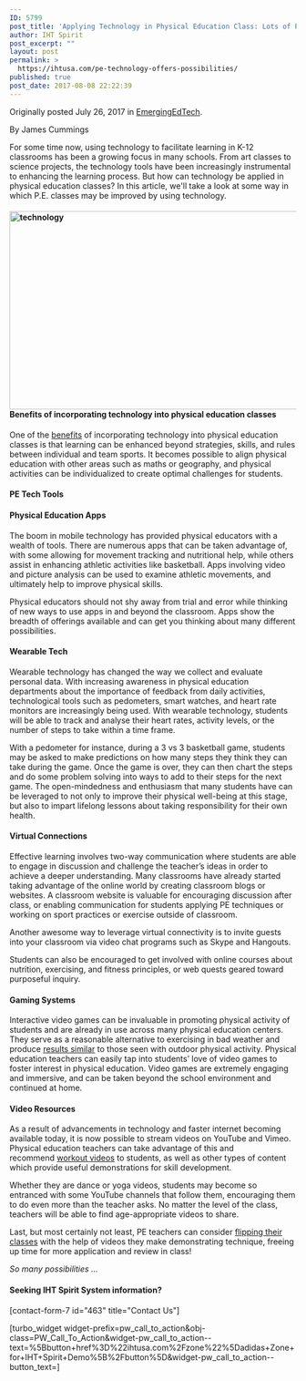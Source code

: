 ```yaml
---
ID: 5799
post_title: 'Applying Technology in Physical Education Class: Lots of Possibilities'
author: IHT Spirit
post_excerpt: ""
layout: post
permalink: >
  https://ihtusa.com/pe-technology-offers-possibilities/
published: true
post_date: 2017-08-08 22:22:39
---
```

Originally posted July 26, 2017 in <a href="http://www.emergingedtech.com/2017/07/applying-technology-in-physical-education-class/" target="_blank" rel="noopener">EmergingEdTech</a>.

By James Cummings

For some time now, using technology to facilitate learning in K-12 classrooms has been a growing focus in many schools. From art classes to science projects, the technology tools have been increasingly instrumental to enhancing the learning process. But how can technology be applied in physical education classes? In this article, we'll take a look at some way in which P.E. classes may be improved by using technology.<!--more-->
<h4><b><a href="https://ihtusa.com/wp-content/uploads/2017/08/PE-1200px-Corta-Mato_Escolar_2008-8-8feature.jpg"><img class="aligncenter wp-image-5800" src="https://ihtusa.com/wp-content/uploads/2017/08/PE-1200px-Corta-Mato_Escolar_2008-8-8feature.jpg" alt="technology" width="650" height="348" /></a>Benefits of incorporating technology into physical education classes</b></h4>
One of the <a href="http://www.freepatentsonline.com/article/VAHPERD-Journal/190942262.html" target="_blank" rel="noopener">benefits</a> of incorporating technology into physical education classes is that learning can be enhanced beyond strategies, skills, and rules between individual and team sports. It becomes possible to align physical education with other areas such as maths or geography, and physical activities can be individualized to create optimal challenges for students.
<h4><b>PE Tech Tools </b></h4>
<h4><b>Physical Education Apps</b></h4>
The boom in mobile technology has provided physical educators with a wealth of tools. There are numerous apps that can be taken advantage of, with some allowing for movement tracking and nutritional help, while others assist in enhancing athletic activities like basketball. Apps involving video and picture analysis can be used to examine athletic movements, and ultimately help to improve physical skills.

Physical educators should not shy away from trial and error while thinking of new ways to use apps in and beyond the classroom. Apps show the breadth of offerings available and can get you thinking about many different possibilities.
<h4><b>Wearable Tech</b></h4>
Wearable technology has changed the way we collect and evaluate personal data. With increasing awareness in physical education departments about the importance of feedback from daily activities, technological tools such as pedometers, smart watches, and heart rate monitors are increasingly being used. With wearable technology, students will be able to track and analyse their heart rates, activity levels, or the number of steps to take within a time frame.

With a pedometer for instance, during a 3 vs 3 basketball game, students may be asked to make predictions on how many steps they think they can take during the game. Once the game is over, they can then chart the steps and do some problem solving into ways to add to their steps for the next game. The open-mindedness and enthusiasm that many students have can be leveraged to not only to improve their physical well-being at this stage, but also to impart lifelong lessons about taking responsibility for their own health.
<h4><b>Virtual Connections </b></h4>
Effective learning involves two-way communication where students are able to engage in discussion and challenge the teacher’s ideas in order to achieve a deeper understanding. Many classrooms have already started taking advantage of the online world by creating classroom blogs or websites. A classroom website is valuable for encouraging discussion after class, or enabling communication for students applying PE techniques or working on sport practices or exercise outside of classroom.

Another awesome way to leverage virtual connectivity is to invite guests into your classroom via video chat programs such as Skype and Hangouts.

Students can also be encouraged to get involved with online courses about nutrition, exercising, and fitness principles, or web quests geared toward purposeful inquiry.
<h4><b>Gaming Systems</b></h4>
Interactive video games can be invaluable in promoting physical activity of students and are already in use across many physical education centers. They serve as a reasonable alternative to exercising in bad weather and produce <a href="http://www.humankinetics.com/excerpts/excerpts/using-technology-to-promote-physical-activity" target="_blank" rel="noopener">results similar</a> to those seen with outdoor physical activity. Physical education teachers can easily tap into students’ love of video games to foster interest in physical education. Video games are extremely engaging and immersive, and can be taken beyond the school environment and continued at home.
<h4><b>Video Resources</b></h4>
As a result of advancements in technology and faster internet becoming available today, it is now possible to stream videos on YouTube and Vimeo. Physical education teachers can take advantage of this and recommend <a href="http://www.fitrated.com/resources/physical-education-technology-guide/" target="_blank" rel="noopener">workout videos</a> to students, as well as other types of content which provide useful demonstrations for skill development.

Whether they are dance or yoga videos, students may become so entranced with some YouTube channels that follow them, encouraging them to do even more than the teacher asks. No matter the level of the class, teachers will be able to find age-appropriate videos to share.

Last, but most certainly not least, PE teachers can consider <a href="http://flippedlearning.org/academic_subject/phys_ed_health/flipped-learning-in-physical-education-why-and-how/" target="_blank" rel="noopener">flipping their classes</a> with the help of videos they make demonstrating technique, freeing up time for more application and review in class!

<em>So many possibilities …</em>
<h4>Seeking IHT Spirit System information?</h4>
[contact-form-7 id="463" title="Contact Us"]

[turbo_widget widget-prefix=pw_call_to_action&obj-class=PW_Call_To_Action&widget-pw_call_to_action--text=%5Bbutton+href%3D%22ihtusa.com%2Fzone%22%5Dadidas+Zone+for+IHT+Spirit+Demo%5B%2Fbutton%5D&widget-pw_call_to_action--button_text=]